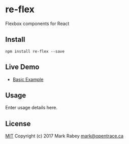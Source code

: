 # re-flex
Flexbox components for React

## Install
```shell
npm install re-flex --save
```

## Live Demo
* <a href="//opentrace.github.io/re-flex" target="_blank">Basic Example</a>

## Usage
Enter usage details here.

## License
[MIT](http://mit-license.org) Copyright (c) 2017 Mark Rabey <mark@opentrace.ca>
